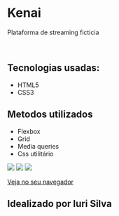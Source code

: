 <h1>Kenai</h1>
<p>Plataforma de streaming ficticia</p>

<br>


<h2>Tecnologias usadas: </h2>

<ul>
  <li>HTML5</li>
  <li>CSS3</li>
</ul>

<h2>Metodos utilizados</h2>

<ul>
  <li>Flexbox</li>
  <li>Grid</li>
  <li>Media queries</li>
  <li>Css utilitário</li>
</ul>

<img src="https://i.imgur.com/UmA1d82.png"/>
<img src="https://i.imgur.com/YiyHu97.png"/>
<img src="https://i.imgur.com/i5zrDiv.png"/>


<a target="blank" href="http://pedromakaveli.github.io/kunai">Veja no seu navegador</a>

<h2>Idealizado por Iuri Silva</h2>

